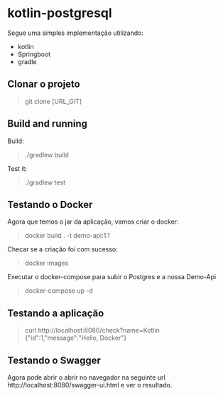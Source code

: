# kotlin-postgresql
Segue uma simples implementação utilizando:
- kotlin
- Springboot
- gradle

## Clonar o projeto
> git clone [URL_GIT]

## Build and running
Build:
>./gradlew build

Test it:
>./gradlew test

## Testando o Docker
Agora que temos o jar da aplicação, vamos criar o docker:
>docker build . -t demo-api:1.1

Checar se a criação foi com sucesso:
>docker images

Executar o docker-compose para subir o Postgres e a nossa Demo-Api
>docker-compose up -d

## Testando a aplicação
> curl http://localhost:8080/check?name=Kotlin
>{"id":1,"message":"Hello, Docker"}

## Testando o Swagger
Agora pode abrir o abrir no navegador na seguinte url http://localhost:8080/swagger-ui.html e ver o resultado.